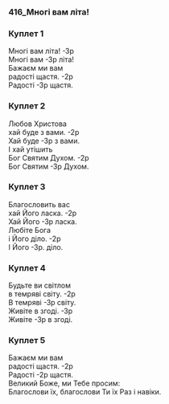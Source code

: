 ### 416_Многі вам літа!
### Куплет 1
Многі вам літа! -Зр <br/>Многі вам -Зр літа!<br/>Бажаєм ми вам <br/>радості щастя. -2р<br/>Радості -Зр щастя.
### Куплет 2
Любов Христова<br/>хай буде з вами. -2р<br/>Хай буде -Зр з вами.<br/>І хай утішить<br/>Бог Святим Духом. -2р<br/>Бог Святим -Зр Духом.
### Куплет 3
Благословить вас<br/>хай Його ласка. -2р<br/>Хай Його -Зр ласка.<br/>Любіте Бога<br/>і Його діло. -2р<br/>І Його -Зр. діло.
### Куплет 4
Будьте ви світлом<br/>в темряві світу. -2р<br/>В темряві -Зр світу.<br/>Живіте в згоді. -Зр<br/>Живіте -Зр в згоді.
### Куплет 5
Бажаєм ми вам<br/>радості щастя. -2р<br/>Радості -2р щастя.<br/>Великий Боже, ми Тебе просим: <br/>Благослови їх, благослови Ти їх Раз і навіки.
